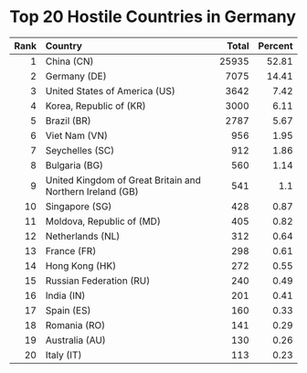 # Top 20 Hostile Countries in Germany

| Rank | Country | Total | Percent |
| ---: | :------ | ----: | ------: |
| 1 | China (CN) | 25935 | 52.81 |
| 2 | Germany (DE) | 7075 | 14.41 |
| 3 | United States of America (US) | 3642 | 7.42 |
| 4 | Korea, Republic of (KR) | 3000 | 6.11 |
| 5 | Brazil (BR) | 2787 | 5.67 |
| 6 | Viet Nam (VN) | 956 | 1.95 |
| 7 | Seychelles (SC) | 912 | 1.86 |
| 8 | Bulgaria (BG) | 560 | 1.14 |
| 9 | United Kingdom of Great Britain and Northern Ireland (GB) | 541 | 1.1 |
| 10 | Singapore (SG) | 428 | 0.87 |
| 11 | Moldova, Republic of (MD) | 405 | 0.82 |
| 12 | Netherlands (NL) | 312 | 0.64 |
| 13 | France (FR) | 298 | 0.61 |
| 14 | Hong Kong (HK) | 272 | 0.55 |
| 15 | Russian Federation (RU) | 240 | 0.49 |
| 16 | India (IN) | 201 | 0.41 |
| 17 | Spain (ES) | 160 | 0.33 |
| 18 | Romania (RO) | 141 | 0.29 |
| 19 | Australia (AU) | 130 | 0.26 |
| 20 | Italy (IT) | 113 | 0.23 |
